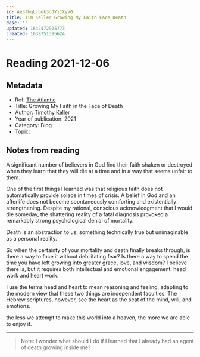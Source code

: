 ```yaml
---
id: Ae3fbqLjqok3dJYj1XyV0
title: Tim Keller Growing My Faith Face Death
desc: ''
updated: 1642472925773
created: 1638751395624
---
```

# Reading 2021-12-06

## Metadata

- Ref: [The Atlantic](https://www.theatlantic.com/ideas/archive/2021/03/tim-keller-growing-my-faith-face-death/618219/)
- Title: Growing My Faith in the Face of Death
- Author: Timothy Keller
- Year of publication: 2021
- Category: Blog
- Topic: 

## Notes from reading

A significant number of believers in God find their faith shaken or destroyed when they learn that they will die at a time and in a way that seems unfair to them.

One of the first things I learned was that religious faith does not automatically provide solace in times of crisis. A belief in God and an afterlife does not become spontaneously comforting and existentially strengthening. Despite my rational, conscious acknowledgment that I would die someday, the shattering reality of a fatal diagnosis provoked a remarkably strong psychological denial of mortality.

Death is an abstraction to us, something technically true but unimaginable as a personal reality.

So when the certainty of your mortality and death finally breaks through, is there a way to face it without debilitating fear? Is there a way to spend the time you have left growing into greater grace, love, and wisdom? I believe there is, but it requires both intellectual and emotional engagement: head work and heart work.

I use the terms head and heart to mean reasoning and feeling, adapting to the modern view that these two things are independent faculties. The Hebrew scriptures, however, see the heart as the seat of the mind, will, and emotions.

the less we attempt to make this world into a heaven, the more we are able to enjoy it.

---
> Note: I wonder what should I do if I learned that I already had an agent of death growing inside me?